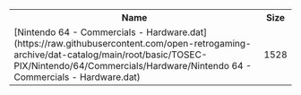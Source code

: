 <table>
<tr><th>Name</th><th>Size</th></tr>
<tr><td>
[Nintendo 64 - Commercials - Hardware.dat](https://raw.githubusercontent.com/open-retrogaming-archive/dat-catalog/main/root/basic/TOSEC-PIX/Nintendo/64/Commercials/Hardware/Nintendo 64 - Commercials - Hardware.dat)
</td><td>1528</td></tr>
</table>
